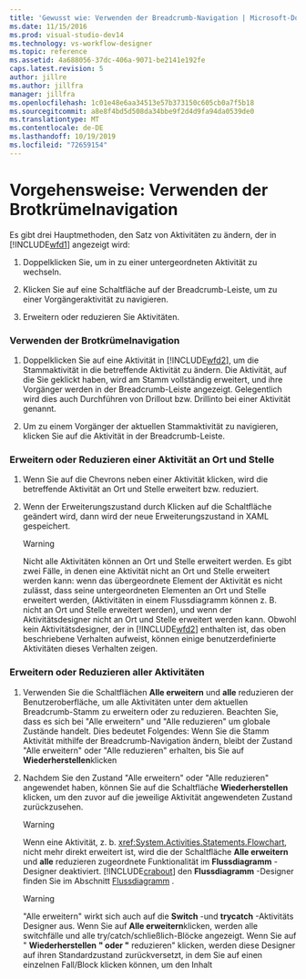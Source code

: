 ```yaml
---
title: 'Gewusst wie: Verwenden der Breadcrumb-Navigation | Microsoft-Dokumentation'
ms.date: 11/15/2016
ms.prod: visual-studio-dev14
ms.technology: vs-workflow-designer
ms.topic: reference
ms.assetid: 4a688056-37dc-406a-9071-be2141e192fe
caps.latest.revision: 5
author: jillre
ms.author: jillfra
manager: jillfra
ms.openlocfilehash: 1c01e48e6aa34513e57b373150c605cb0a7f5b18
ms.sourcegitcommit: a8e8f4bd5d508da34bbe9f2d4d9fa94da0539de0
ms.translationtype: MT
ms.contentlocale: de-DE
ms.lasthandoff: 10/19/2019
ms.locfileid: "72659154"
---
```

# <a name="how-to-use-breadcrumb-navigation"></a>Vorgehensweise: Verwenden der Brotkrümelnavigation
Es gibt drei Hauptmethoden, den Satz von Aktivitäten zu ändern, der in [!INCLUDE[wfd1](../includes/wfd1-md.md)] angezeigt wird:

1. Doppelklicken Sie, um in zu einer untergeordneten Aktivität zu wechseln.

2. Klicken Sie auf eine Schaltfläche auf der Breadcrumb-Leiste, um zu einer Vorgängeraktivität zu navigieren.

3. Erweitern oder reduzieren Sie Aktivitäten.

### <a name="using-breadcrumb-navigation"></a>Verwenden der Brotkrümelnavigation

1. Doppelklicken Sie auf eine Aktivität in [!INCLUDE[wfd2](../includes/wfd2-md.md)], um die Stammaktivität in die betreffende Aktivität zu ändern. Die Aktivität, auf die Sie geklickt haben, wird am Stamm vollständig erweitert, und ihre Vorgänger werden in der Breadcrumb-Leiste angezeigt. Gelegentlich wird dies auch Durchführen von Drillout bzw. Drillinto bei einer Aktivität genannt.

2. Um zu einem Vorgänger der aktuellen Stammaktivität zu navigieren, klicken Sie auf die Aktivität in der Breadcrumb-Leiste.

### <a name="expanding-or-collapsing-an-activity-in-place"></a>Erweitern oder Reduzieren einer Aktivität an Ort und Stelle

1. Wenn Sie auf die Chevrons neben einer Aktivität klicken, wird die betreffende Aktivität an Ort und Stelle erweitert bzw. reduziert.

2. Wenn der Erweiterungszustand durch Klicken auf die Schaltfläche geändert wird, dann wird der neue Erweiterungszustand in XAML gespeichert.

    > [!WARNING]
    > Nicht alle Aktivitäten können an Ort und Stelle erweitert werden. Es gibt zwei Fälle, in denen eine Aktivität nicht an Ort und Stelle erweitert werden kann: wenn das übergeordnete Element der Aktivität es nicht zulässt, dass seine untergeordneten Elementen an Ort und Stelle erweitert werden, (Aktivitäten in einem Flussdiagramm können z. B. nicht an Ort und Stelle erweitert werden), und wenn der Aktivitätsdesigner nicht an Ort und Stelle erweitert werden kann. Obwohl kein Aktivitätsdesigner, der in [!INCLUDE[wfd2](../includes/wfd2-md.md)] enthalten ist, das oben beschriebene Verhalten aufweist, können einige benutzerdefinierte Aktivitäten dieses Verhalten zeigen.

### <a name="expanding-all-or-collapsing-all-activities"></a>Erweitern oder Reduzieren aller Aktivitäten

1. Verwenden Sie die Schaltflächen **Alle erweitern** und **alle** reduzieren der Benutzeroberfläche, um alle Aktivitäten unter dem aktuellen Breadcrumb-Stamm zu erweitern oder zu reduzieren. Beachten Sie, dass es sich bei "Alle erweitern" und "Alle reduzieren" um globale Zustände handelt. Dies bedeutet Folgendes: Wenn Sie die Stamm Aktivität mithilfe der Breadcrumb-Navigation ändern, bleibt der Zustand "Alle erweitern" oder "Alle reduzieren" erhalten, bis Sie auf **Wiederherstellen**klicken

2. Nachdem Sie den Zustand "Alle erweitern" oder "Alle reduzieren" angewendet haben, können Sie auf die Schaltfläche **Wiederherstellen** klicken, um den zuvor auf die jeweilige Aktivität angewendeten Zustand zurückzusehen.

    > [!WARNING]
    > Wenn eine Aktivität, z. b. <xref:System.Activities.Statements.Flowchart>, nicht mehr direkt erweitert ist, wird die der Schaltfläche **Alle erweitern** und **alle** reduzieren zugeordnete Funktionalität im **Flussdiagramm** -Designer deaktiviert. [!INCLUDE[crabout](../includes/crabout-md.md)] den **Flussdiagramm** -Designer finden Sie im Abschnitt [Flussdiagramm](../workflow-designer/flowchart-activity-designer.md) .

    > [!WARNING]
    > "Alle erweitern" wirkt sich auch auf die **Switch** -und **trycatch** -Aktivitäts Designer aus. Wenn Sie auf **Alle erweitern**klicken, werden alle switchfälle und alle try/catch/schließlich-Blöcke angezeigt. Wenn Sie auf " **Wiederherstellen** **" oder "** reduzieren" klicken, werden diese Designer auf ihren Standardzustand zurückversetzt, in dem Sie auf einen einzelnen Fall/Block klicken können, um den Inhalt